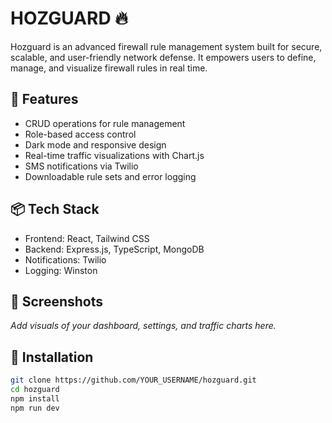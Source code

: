 # HOZGUARD 🔥

Hozguard is an advanced firewall rule management system built for secure, scalable, and user-friendly network defense. It empowers users to define, manage, and visualize firewall rules in real time.

## 🚀 Features
- CRUD operations for rule management
- Role-based access control
- Dark mode and responsive design
- Real-time traffic visualizations with Chart.js
- SMS notifications via Twilio
- Downloadable rule sets and error logging

## 📦 Tech Stack
- Frontend: React, Tailwind CSS
- Backend: Express.js, TypeScript, MongoDB
- Notifications: Twilio
- Logging: Winston

## 📸 Screenshots
_Add visuals of your dashboard, settings, and traffic charts here._

## 🔧 Installation
```bash
git clone https://github.com/YOUR_USERNAME/hozguard.git
cd hozguard
npm install
npm run dev


